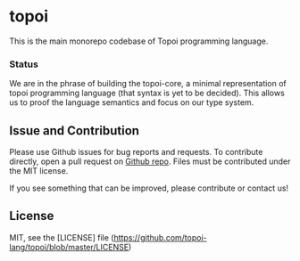 # topoi
This is the main monorepo codebase of Topoi programming language.

### Status

We are in the phrase of building the topoi-core, a minimal representation of topoi programming language (that syntax is yet to be decided). This allows us to proof the language semantics and focus on our type system.

## Issue and Contribution

Please use Github issues for bug reports and requests. To contribute directly, open a pull request on [Github repo](https://github.com/topoi-lang/topoi/issues). Files must be contributed under the MIT license.

If you see something that can be improved, please contribute or contact us!

## License
MIT, see the [LICENSE] file (https://github.com/topoi-lang/topoi/blob/master/LICENSE)
